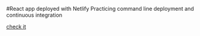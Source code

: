 #React app deployed with Netlify
Practicing command line deployment and continuous integration

[check it](https://playful-cocada-5520fc.netlify.app/)
